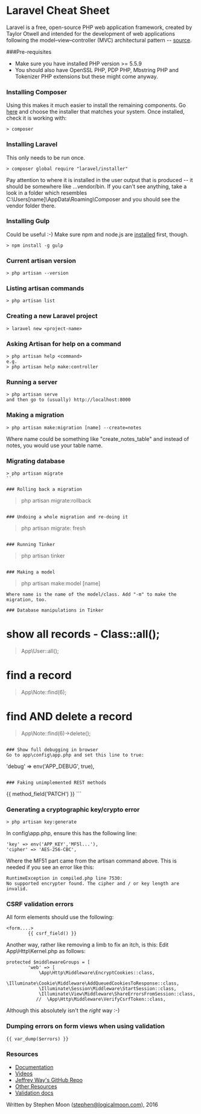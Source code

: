 # Laravel Cheat Sheet

Laravel is a free, open-source PHP web application framework, created by Taylor Otwell and intended for the development of web applications following the model–view–controller (MVC) architectural pattern -- [source](https://en.wikipedia.org/wiki/Laravel).

###Pre-requisites
* Make sure you have installed PHP version >= 5.5.9
* You should also have OpenSSL PHP, PDP PHP, Mbstring PHP and Tokenizer PHP extensions but these might come anyway.

### Installing Composer
Using this makes it much easier to install the remaining components. Go [here](https://getcomposer.org/download/) and choose the
installer that matches your system. Once installed, check it is working with:
```
> composer
```

### Installing Laravel
This only needs to be run once.
```
> composer global require "laravel/installer"
```
Pay attention to where it is installed in the user output that is produced -- it should be somewhere like ...vendor/bin. If you can't
see anything, take a look in a folder which resembles C:\Users\[name]\AppData\Roaming\Composer and you should see the vendor folder
there.

### Installing Gulp
Could be useful :-) Make sure npm and node.js are [installed](https://nodejs.org/en/) first, though.
```
> npm install -g gulp
```

### Current artisan version
```
> php artisan --version
```

### Listing artisan commands
```
> php artisan list
```

### Creating a new Laravel project
```
> laravel new <project-name>
```

### Asking Artisan for help on a command
```
> php artisan help <command>
e.g.
> php artisan help make:controller
```

### Running a server
```
> php artisan serve
and then go to (usually) http://localhost:8000
```

### Making a migration
```
> php artisan make:migration [name] --create=notes
```
Where name could be something like "create_notes_table" and instead of notes, you would use your table name.

### Migrating database
```
> php artisan migrate
``

### Rolling back a migration
```
> php artisan migrate:rollback
```

### Undoing a whole migration and re-doing it
```
> php artisan migrate: fresh
```

### Running Tinker
```
> php artisan tinker
```

### Making a model
```
> php artisan make:model [name]
```
Where name is the name of the model/class. Add "-m" to make the migration, too.

### Database manipulations in Tinker
```
# show all records - Class::all();
> App\User::all();

# find a record
> App\Note::find(6);

# find AND delete a record
> App\Note::find(6)->delete();
```

### Show full debugging in browser
Go to app\config\app.php and set this line to true:
```
'debug' => env('APP_DEBUG', true),
```

### Faking unimplemented REST methods
```
<form method="POST" action="/notes/{{ $note->id }}">
        {{ method_field('PATCH') }}
```

### Generating a cryptographic key/crypto error
```
> php artisan key:generate
```
In config\app.php, ensure this has the following line:
```
'key' => env('APP_KEY','MF5l...'),
'cipher' => 'AES-256-CBC',
```
Where the MF51 part came from the artisan command above.
This is needed if you see an error like this: 
```
RuntimeException in compiled.php line 7530:
No supported encrypter found. The cipher and / or key length are invalid.
```

### CSRF validation errors
All form elements should use the following:
```
<form....>
        {{ csrf_field() }}
```
Another way, rather like removing a limb to fix an itch, is this: Edit App\Http\Kernel.php as follows:
```
protected $middlewareGroups = [
        'web' => [
            \App\Http\Middleware\EncryptCookies::class,
            \Illuminate\Cookie\Middleware\AddQueuedCookiesToResponse::class,
            \Illuminate\Session\Middleware\StartSession::class,
            \Illuminate\View\Middleware\ShareErrorsFromSession::class,
           //  \App\Http\Middleware\VerifyCsrfToken::class,
```
Although this absolutely isn't the *right* way :-)

### Dumping errors on form views when using validation
```
{{ var_dump($errors) }}
```

### Resources
* [Documentation](https://laravel.com/docs/5.2)
* [Videos](https://laracasts.com/)
* [Jeffrey Way's GitHub Repo](https://github.com/JeffreyWay?tab=repositories)
* [Other Resources](http://codecondo.com/laravel-news-resources-tutorials/)
* [Validation docs](https://laravel.com/docs/5.2/validation)

Written by Stephen Moon (stephen@logicalmoon.com), 2016

